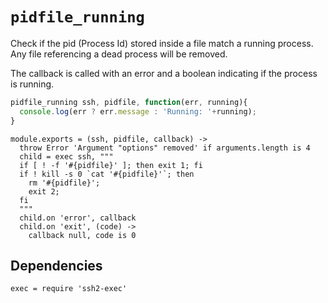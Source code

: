 
# `pidfile_running`

Check if the pid (Process Id) stored inside a file match a running process. Any
file referencing a dead process will be removed.

The callback is called with an error and a boolean indicating if the process is
running.

```js
pidfile_running ssh, pidfile, function(err, running){
  console.log(err ? err.message : 'Running: '+running);
}
```

    module.exports = (ssh, pidfile, callback) ->
      throw Error 'Argument "options" removed' if arguments.length is 4
      child = exec ssh, """
      if [ ! -f '#{pidfile}' ]; then exit 1; fi
      if ! kill -s 0 `cat '#{pidfile}'`; then
        rm '#{pidfile}';
        exit 2;
      fi
      """
      child.on 'error', callback
      child.on 'exit', (code) ->
        callback null, code is 0

## Dependencies

    exec = require 'ssh2-exec'